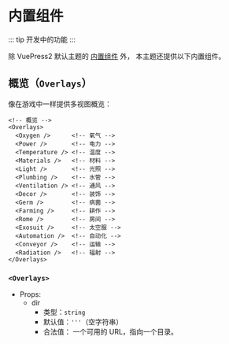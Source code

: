 # 内置组件

::: tip
开发中的功能
:::

除 VuePress2 默认主题的 [内置组件](https://vuepress2.netlify.app/zh/reference/default-theme/components.html) 外，
本主题还提供以下内置组件。

## 概览（`Overlays`）

像在游戏中一样提供多视图概览：

```vue
<!-- 概览 -->
<Overlays>
  <Oxygen />      <!-- 氧气 -->
  <Power />       <!-- 电力 -->
  <Temperature /> <!-- 温度 -->
  <Materials />   <!-- 材料 -->
  <Light />       <!-- 光照 -->
  <Plumbing />    <!-- 水管 -->
  <Ventilation /> <!-- 通风 -->
  <Decor />       <!-- 装饰 -->
  <Germ />        <!-- 病菌 -->
  <Farming />     <!-- 耕作 -->
  <Rome />        <!-- 房间 -->
  <Exosuit />     <!-- 太空服 -->
  <Automation />  <!-- 自动化 -->
  <Conveyor />    <!-- 运输 -->
  <Radiation />   <!-- 辐射 -->
</Overlays>
```

<Overlays
dir="/OverlaysExample/"
items="{
oxygen: oxygen.jpg
}"
/>

### `<Overlays>`

- Props:
  + dir
    * 类型：`string`
    * 默认值：`'''`（空字符串）
    * 合法值：
      一个可用的 URL，指向一个目录。
